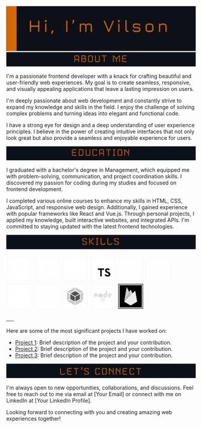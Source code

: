 
<img src="https://github.com/VilsonKh/VilsonKh/blob/main/github__heading.png" alt="heading">
<img src="https://github.com/VilsonKh/VilsonKh/blob/main/github__aboutMe.png" alt="aboutMe">


I'm a passionate frontend developer with a knack for crafting beautiful and user-friendly web experiences. My goal is to create seamless, responsive, and visually appealing applications that leave a lasting impression on users.

I'm deeply passionate about web development and constantly strive to expand my knowledge and skills in the field. I enjoy the challenge of solving complex problems and turning ideas into elegant and functional code.

I have a strong eye for design and a deep understanding of user experience principles. I believe in the power of creating intuitive interfaces that not only look great but also provide a seamless and enjoyable experience for users.

<img src="https://github.com/VilsonKh/VilsonKh/blob/main/github__education.png" alt="education">

I graduated with a bachelor's degree in Management, which equipped me with problem-solving, communication, and project coordination skills. I discovered my passion for coding during my studies and focused on frontend development. 

I completed various online courses to enhance my skills in HTML, CSS, JavaScript, and responsive web design. Additionally, I gained experience with popular frameworks like React and Vue.js. Through personal projects, I applied my knowledge, built interactive websites, and integrated APIs. I'm committed to staying updated with the latest frontend technologies.


<img src="https://github.com/VilsonKh/VilsonKh/blob/main/github__skills.png" alt="skill">
<p style={'text-align':'center'}>
  <img src="https://github.com/VilsonKh/VilsonKh/blob/main/html5.svg" alt="html" height="70" width="70">
  <img src="https://github.com/VilsonKh/VilsonKh/blob/main/%D1%81ss3.svg" alt="css" height="70" width="70">
  <img src="https://github.com/VilsonKh/VilsonKh/blob/main/js.svg" alt="js" height="70" width="70">
  <img src="https://github.com/VilsonKh/VilsonKh/blob/main/ts.svg" alt="ts" height="70" width="70">
  <img src="https://github.com/VilsonKh/VilsonKh/blob/main/sass.svg" alt="sass" height="70" width="70">
  <img src="https://github.com/VilsonKh/VilsonKh/blob/main/react.svg" alt="react" height="70" width="70">
  <img src="https://github.com/VilsonKh/VilsonKh/blob/main/bootstrap.svg" alt="bootstrap" height="70" width="70">
  <img src="https://github.com/VilsonKh/VilsonKh/blob/main/gulp.svg" alt="gulp" height="70" width="70">
  <img src="https://github.com/VilsonKh/VilsonKh/blob/main/webpack.svg" alt="webpack" height="70" width="70">
  <img src="https://github.com/VilsonKh/VilsonKh/blob/main/node.svg" alt="node" height="70" width="70">
  <img src="https://github.com/VilsonKh/VilsonKh/blob/main/firestore.svg" alt="firestore" height="70" width="70">
</p>

<img src="https://github.com/VilsonKh/VilsonKh/blob/main/github__projects.png" alt="projects" width="20">

Here are some of the most significant projects I have worked on:

- [Project 1](link-to-project1): Brief description of the project and your contribution.
- [Project 2](link-to-project2): Brief description of the project and your contribution.
- [Project 3](link-to-project3): Brief description of the project and your contribution.

<img src="https://github.com/VilsonKh/VilsonKh/blob/main/github__connect.png" alt="project">

I'm always open to new opportunities, collaborations, and discussions. Feel free to reach out to me via email at [Your Email] or connect with me on LinkedIn at [Your LinkedIn Profile].

Looking forward to connecting with you and creating amazing web experiences together!



<!--
**VilsonKh/VilsonKh** is a ✨ _special_ ✨ repository because its `README.md` (this file) appears on your GitHub profile.

Here are some ideas to get you started:

- 🔭 I’m currently working on ...
- 🌱 I’m currently learning ...
- 👯 I’m looking to collaborate on ...
- 🤔 I’m looking for help with ...
- 💬 Ask me about ...
- 📫 How to reach me: ...
- 😄 Pronouns: ...
- ⚡ Fun fact: ...
-->
